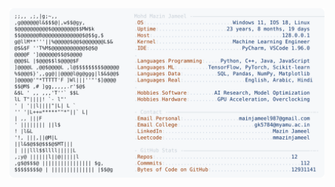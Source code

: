 <picture>
  <source srcset="https://raw.githubusercontent.com/mmazinjameel/mmazinjameel/main/dark_mode.svg?v=1753387880" media="(prefers-color-scheme: dark)">
  <img src="https://raw.githubusercontent.com/mmazinjameel/mmazinjameel/main/light_mode.svg?v=1753387880">
</picture>

